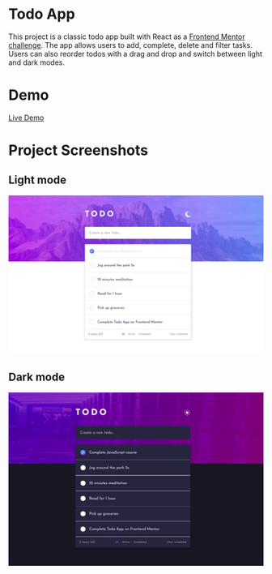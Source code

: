 # Todo App

This project is a classic todo app built with React as a [Frontend Mentor challenge](https://www.frontendmentor.io/challenges/todo-app-Su1_KokOW). 
The app allows users to add, complete, delete and filter tasks. Users can also reorder todos with a drag and drop and switch between light and dark modes.

# Demo

[Live Demo](https://todo-app-react-frontendmentor.netlify.app/)

# Project Screenshots

## Light mode

![Light mode screenshot](public/screenshot-1.png)

## Dark mode

![Dark mode screenshot](public/screenshot-2.png)






